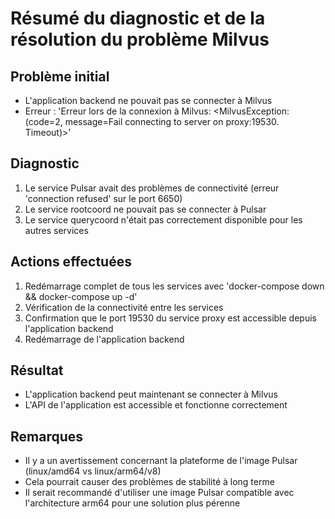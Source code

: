 # Résumé du diagnostic et de la résolution du problème Milvus
## Problème initial
- L'application backend ne pouvait pas se connecter à Milvus
- Erreur : 'Erreur lors de la connexion à Milvus: <MilvusException: (code=2, message=Fail connecting to server on proxy:19530. Timeout)>'
## Diagnostic
1. Le service Pulsar avait des problèmes de connectivité (erreur 'connection refused' sur le port 6650)
2. Le service rootcoord ne pouvait pas se connecter à Pulsar
3. Le service querycoord n'était pas correctement disponible pour les autres services
## Actions effectuées
1. Redémarrage complet de tous les services avec 'docker-compose down && docker-compose up -d'
2. Vérification de la connectivité entre les services
3. Confirmation que le port 19530 du service proxy est accessible depuis l'application backend
4. Redémarrage de l'application backend
## Résultat
- L'application backend peut maintenant se connecter à Milvus
- L'API de l'application est accessible et fonctionne correctement

## Remarques
- Il y a un avertissement concernant la plateforme de l'image Pulsar (linux/amd64 vs linux/arm64/v8)
- Cela pourrait causer des problèmes de stabilité à long terme
- Il serait recommandé d'utiliser une image Pulsar compatible avec l'architecture arm64 pour une solution plus pérenne

